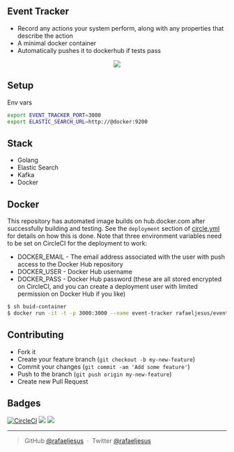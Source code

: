 ## Event Tracker

* Record any actions your system perform, along with any properties that describe the action
* A minimal docker container
* Automatically pushes it to dockerhub if tests pass

<p align='center'>
  <img src='https://github.com/rafaeljesus/event-tracker/blob/master/architecture.jpg'>
</p>

## Setup
Env vars
```bash
export EVENT_TRACKER_PORT=3000
export ELASTIC_SEARCH_URL=http://@docker:9200
```

## Stack
- Golang
- Elastic Search
- Kafka
- Docker

## Docker
This repository has automated image builds on hub.docker.com after successfully building and testing. See the `deployment` section of [circle.yml](circle.yml) for details on how this is done. Note that three environment variables need to be set on CircleCI for the deployment to work:

  * DOCKER_EMAIL - The email address associated with the user with push access to the Docker Hub repository
  * DOCKER_USER - Docker Hub username
  * DOCKER_PASS - Docker Hub password (these are all stored encrypted on CircleCI, and you can create a deployment user with limited permission on Docker Hub if you like)

```bash
$ sh buid-container
$ docker run -it -t -p 3000:3000 --name event-tracker rafaeljesus/event-tracker
```

## Contributing
- Fork it
- Create your feature branch (`git checkout -b my-new-feature`)
- Commit your changes (`git commit -am 'Add some feature'`)
- Push to the branch (`git push origin my-new-feature`)
- Create new Pull Request

## Badges

[![CircleCI](https://circleci.com/gh/rafaeljesus/event-tracker.svg?style=svg)](https://circleci.com/gh/rafaeljesus/event-tracker)
[![](https://images.microbadger.com/badges/image/rafaeljesus/event-tracker.svg)](https://microbadger.com/images/rafaeljesus/event-tracker "Get your own image badge on microbadger.com")
[![](https://images.microbadger.com/badges/version/rafaeljesus/event-tracker.svg)](https://microbadger.com/images/rafaeljesus/event-tracker "Get your own version badge on microbadger.com")

---

> GitHub [@rafaeljesus](https://github.com/rafaeljesus) &nbsp;&middot;&nbsp;
> Twitter [@rafaeljesus](https://twitter.com/_jesus_rafael)
